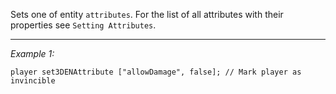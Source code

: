 Sets one of entity `attributes`. For the list of all attributes with their properties see `Setting Attributes`.


---
*Example 1:*
```sqf
player set3DENAttribute ["allowDamage", false]; // Mark player as invincible
```